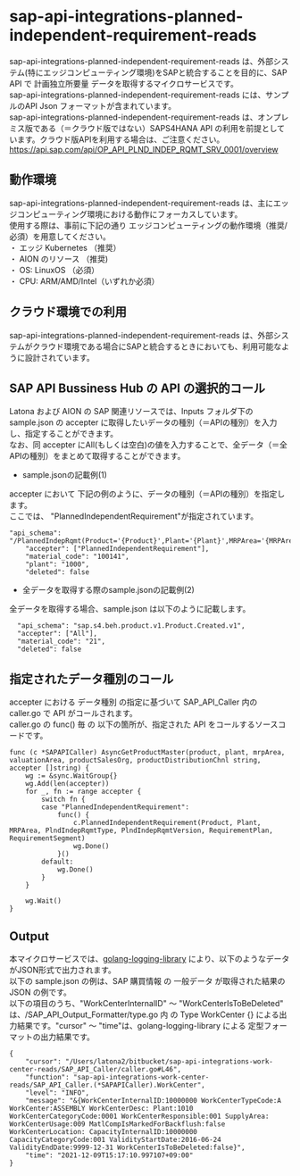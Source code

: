 # sap-api-integrations-planned-independent-requirement-reads  
sap-api-integrations-planned-independent-requirement-reads は、外部システム(特にエッジコンピューティング環境)をSAPと統合することを目的に、SAP API で 計画独立所要量 データを取得するマイクロサービスです。    
sap-api-integrations-planned-independent-requirement-reads には、サンプルのAPI Json フォーマットが含まれています。  
sap-api-integrations-planned-independent-requirement-reads は、オンプレミス版である（＝クラウド版ではない）SAPS4HANA API の利用を前提としています。クラウド版APIを利用する場合は、ご注意ください。  
https://api.sap.com/api/OP_API_PLND_INDEP_RQMT_SRV_0001/overview

## 動作環境
sap-api-integrations-planned-independent-requirement-reads は、主にエッジコンピューティング環境における動作にフォーカスしています。   
使用する際は、事前に下記の通り エッジコンピューティングの動作環境（推奨/必須）を用意してください。   
・ エッジ Kubernetes （推奨）    
・ AION のリソース （推奨)    
・ OS: LinuxOS （必須）    
・ CPU: ARM/AMD/Intel（いずれか必須） 

## クラウド環境での利用  
sap-api-integrations-planned-independent-requirement-reads は、外部システムがクラウド環境である場合にSAPと統合するときにおいても、利用可能なように設計されています。  

## SAP API Bussiness Hub の API の選択的コール

Latona および AION の SAP 関連リソースでは、Inputs フォルダ下の sample.json の accepter に取得したいデータの種別（＝APIの種別）を入力し、指定することができます。  
なお、同 accepter にAll(もしくは空白)の値を入力することで、全データ（＝全APIの種別）をまとめて取得することができます。  

* sample.jsonの記載例(1)  

accepter において 下記の例のように、データの種別（＝APIの種別）を指定します。  
ここでは、 "PlannedIndependentRequirement"が指定されています。    
  
```
"api_schema": "/PlannedIndepRqmt(Product='{Product}',Plant='{Plant}',MRPArea='{MRPArea}',PlndIndepRqmtType='{PlndIndepRqmtType}',PlndIndepRqmtVersion='{PlndIndepRqmtVersion}',RequirementPlan='{RequirementPlan}',RequirementSegment='{RequirementSegment}')/to_PlndIndepRqmtItem",
	"accepter": ["PlannedIndependentRequirement"],
	"material_code": "100141",
	"plant": "1000",
	"deleted": false
```
  
* 全データを取得する際のsample.jsonの記載例(2)  

全データを取得する場合、sample.json は以下のように記載します。  

```
  "api_schema": "sap.s4.beh.product.v1.Product.Created.v1",
  "accepter": ["All"],
  "material_code": "21",
  "deleted": false
```
## 指定されたデータ種別のコール

accepter における データ種別 の指定に基づいて SAP_API_Caller 内の caller.go で API がコールされます。  
caller.go の func() 毎 の 以下の箇所が、指定された API をコールするソースコードです。  

```
func (c *SAPAPICaller) AsyncGetProductMaster(product, plant, mrpArea, valuationArea, productSalesOrg, productDistributionChnl string, accepter []string) {
	wg := &sync.WaitGroup{}
	wg.Add(len(accepter))
	for _, fn := range accepter {
		switch fn {
		case "PlannedIndependentRequirement":
			func() {
				c.PlannedIndependentRequirement(Product, Plant, MRPArea, PlndIndepRqmtType, PlndIndepRqmtVersion, RequirementPlan, RequirementSegment)
				wg.Done()
			}()
		default:
			wg.Done()
		}
	}

	wg.Wait()
}
```

## Output  
本マイクロサービスでは、[golang-logging-library](https://github.com/latonaio/golang-logging-library) により、以下のようなデータがJSON形式で出力されます。  
以下の sample.json の例は、SAP 購買情報 の 一般データ が取得された結果の JSON の例です。  
以下の項目のうち、"WorkCenterInternalID" ～ "WorkCenterIsToBeDeleted" は、/SAP_API_Output_Formatter/type.go 内 の Type WorkCenter {} による出力結果です。"cursor" ～ "time"は、golang-logging-library による 定型フォーマットの出力結果です。  

```
{
	"cursor": "/Users/latona2/bitbucket/sap-api-integrations-work-center-reads/SAP_API_Caller/caller.go#L46",
	"function": "sap-api-integrations-work-center-reads/SAP_API_Caller.(*SAPAPICaller).WorkCenter",
	"level": "INFO",
	"message": "&{WorkCenterInternalID:10000000 WorkCenterTypeCode:A WorkCenter:ASSEMBLY WorkCenterDesc: Plant:1010 WorkCenterCategoryCode:0001 WorkCenterResponsible:001 SupplyArea: WorkCenterUsage:009 MatlCompIsMarkedForBackflush:false WorkCenterLocation: CapacityInternalID:10000000 CapacityCategoryCode:001 ValidityStartDate:2016-06-24 ValidityEndDate:9999-12-31 WorkCenterIsToBeDeleted:false}",
	"time": "2021-12-09T15:17:10.997107+09:00"
}

```


